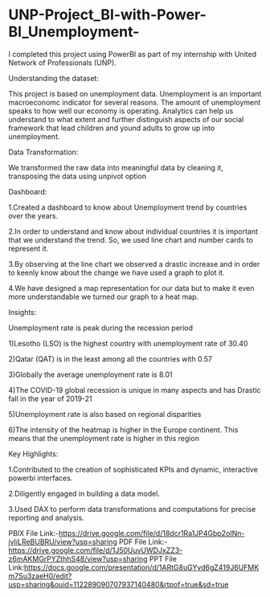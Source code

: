 # UNP-Project_BI-with-Power-BI_Unemployment-

   
I completed this project using PowerBI as part of my internship with United Network of Professionals (UNP).

Understanding the dataset:

This project is based on unemployment data. Unemployment is an important macroeconomc indicator for several reasons. The amount of unemployment speaks to how well our economy is operating. Analytics can help us understand to what extent and further distinguish aspects of our social framework that lead children and yound adults to grow up into unemployment.

Data Transformation:

We transformed the raw data into meaningful data by cleaning it, transposing the data using unpivot option

Dashboard:

1.Created a dashboard to know about Unemployment trend by countries over the years.

2.In order to understand and know about individual countries it is important that we understand the trend. So, we used line chart and number cards to represent it.

3.By observing at the line chart we observed a drastic increase and in order to keenly know about the change we have used a graph to plot it.

4.We have designed a map representation for our data but to make it even more understandable we turned our graph to a heat map.

Insights:

Unemployment rate is peak during the recession period

1)Lesotho (LSO) is the highest country with unemployment rate of 30.40

2)Qatar (QAT) is in the least among all the countries with 0.57

3)Globally the average unemployment rate is 8.01

4)The COVID-19 global recession is unique in many aspects and has Drastic fall in the year of 2019-21

5)Unemployment rate is also based on regional disparities

6)The intensity of the heatmap is higher in the Europe continent. This means that the unemployment rate is higher in this region

Key Highlights:

1.Contributed to the creation of sophisticated KPIs and dynamic, interactive powerbi interfaces.

2.Diligently engaged in building a data model.

3.Used DAX to perform data transformations and computations for precise reporting and analysis.

PBIX File Link:-https://drive.google.com/file/d/18dcr1Ra1JP4Gbp2oINn-jyIiLReBUBRU/view?usp=sharing
PDF File Link:-https://drive.google.com/file/d/1J50UuvUWDJxZZ3-z6mAKMGrPYZthhS48/view?usp=sharing
PPT File Link:https://docs.google.com/presentation/d/1ARtG8uGYyd6gZ419J6UFMKm7Su3zaeH0/edit?usp=sharing&ouid=112289090707937140480&rtpof=true&sd=true
 
